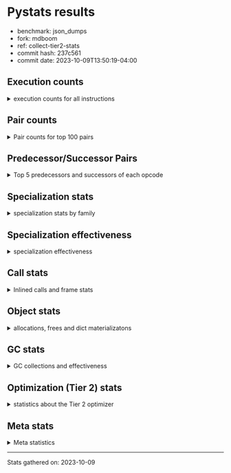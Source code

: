 
# Pystats results

- benchmark: json_dumps
- fork: mdboom
- ref: collect-tier2-stats
- commit hash: 237c561
- commit date: 2023-10-09T13:50:19-04:00

## Execution counts

<details>
<summary> execution counts for all instructions </summary>

|Name | Count | Self | Cumulative | Miss ratio | 
|---|---:|---:|---:|---:|
| LOAD_FAST | 53,775,560 | 23.1% | 23.1% |  |
| TO_BOOL_BOOL | 19,204,800 | 8.3% | 31.4% |  |
| LOAD_ATTR_INSTANCE_VALUE | 15,363,840 | 6.6% | 38.0% |  |
| POP_JUMP_IF_FALSE | 13,443,420 | 5.8% | 43.8% |  |
| LOAD_GLOBAL_MODULE | 11,523,460 | 5.0% | 48.8% |  |
| LOAD_GLOBAL_BUILTIN | 11,522,940 | 5.0% | 53.7% |  |
| STORE_FAST | 9,603,380 | 4.1% | 57.8% |  |
| LOAD_CONST | 9,602,460 | 4.1% | 62.0% |  |
| POP_JUMP_IF_NOT_NONE | 9,602,400 | 4.1% | 66.1% |  |
| POP_JUMP_IF_TRUE | 7,681,920 | 3.3% | 69.4% |  |
| CALL | 5,763,660 | 2.5% | 71.9% |  |
| RESUME_CHECK | 5,761,980 | 2.5% | 74.4% |  |
| RETURN_VALUE | 5,761,500 | 2.5% | 76.9% |  |
| JUMP_FORWARD | 5,761,440 | 2.5% | 79.3% |  |
| LOAD_ATTR | 3,841,980 | 1.7% | 81.0% |  |
| BUILD_TUPLE | 3,840,960 | 1.7% | 82.6% |  |
| LOAD_FAST_LOAD_FAST | 3,840,960 | 1.7% | 84.3% |  |
| CALL_ISINSTANCE | 3,840,960 | 1.7% | 85.9% |  |
| LOAD_ATTR_METHOD_WITH_VALUES | 3,840,960 | 1.7% | 87.6% |  |
| LOAD_ATTR_NONDESCRIPTOR_WITH_VALUES | 3,840,960 | 1.7% | 89.3% |  |
| ENTER_EXECUTOR | 1,922,720 | 0.8% | 90.1% |  |
| PUSH_NULL | 1,921,400 | 0.8% | 90.9% |  |
| POP_TOP | 1,921,020 | 0.8% | 91.7% |  |
| TO_BOOL | 1,920,960 | 0.8% | 92.6% |  |
| MAKE_FUNCTION | 1,920,480 | 0.8% | 93.4% |  |
| UNARY_NEGATIVE | 1,920,480 | 0.8% | 94.2% |  |
| BUILD_MAP | 1,920,480 | 0.8% | 95.0% |  |
| CALL_KW | 1,920,480 | 0.8% | 95.9% |  |
| POP_JUMP_IF_NONE | 1,920,480 | 0.8% | 96.7% |  |
| SET_FUNCTION_ATTRIBUTE | 1,920,480 | 0.8% | 97.5% |  |
| CALL_METHOD_DESCRIPTOR_O | 1,920,480 | 0.8% | 98.3% |  |
| CALL_PY_EXACT_ARGS | 1,920,480 | 0.8% | 99.2% |  |
| LOAD_ATTR_METHOD_NO_DICT | 1,920,480 | 0.8% | 100.0% |  |
| GET_ITER | 1,020 | 0.0% | 100.0% |  |
| FOR_ITER_RANGE | 700 | 0.0% | 100.0% |  |
| LOAD_ATTR_MODULE | 580 | 0.0% | 100.0% |  |
| INTERPRETER_EXIT | 480 | 0.0% | 100.0% |  |
| RETURN_CONST | 480 | 0.0% | 100.0% |  |
| STORE_FAST_STORE_FAST | 480 | 0.0% | 100.0% |  |
| FOR_ITER_LIST | 480 | 0.0% | 100.0% |  |
| UNPACK_SEQUENCE_TWO_TUPLE | 480 | 0.0% | 100.0% |  |
| JUMP_BACKWARD | 180 | 0.0% | 100.0% |  |
| LOAD_DEREF | 120 | 0.0% | 100.0% |  |
| LOAD_GLOBAL | 80 | 0.0% | 100.0% |  |
| NOP | 60 | 0.0% | 100.0% |  |
| CALL_FUNCTION_EX | 60 | 0.0% | 100.0% |  |
| COPY_FREE_VARS | 60 | 0.0% | 100.0% |  |
| BINARY_OP_SUBTRACT_FLOAT | 60 | 0.0% | 100.0% |  |
| CALL_BUILTIN_CLASS | 60 | 0.0% | 100.0% |  |
| COMPARE_OP_INT | 60 | 0.0% | 100.0% |  |
| BINARY_OP | 20 | 0.0% | 100.0% |  |
| COMPARE_OP | 20 | 0.0% | 100.0% |  |


</details>

## Pair counts

<details>
<summary> Pair counts for top 100 pairs </summary>

|Pair | Count | Self | Cumulative | 
|---|---:|---:|---:|
| LOAD_FAST LOAD_ATTR_INSTANCE_VALUE | 13,443,360 | 5.8% | 5.8% |
| TO_BOOL_BOOL POP_JUMP_IF_FALSE | 13,443,360 | 5.8% | 11.6% |
| LOAD_FAST TO_BOOL_BOOL | 11,522,880 | 5.0% | 16.5% |
| LOAD_FAST POP_JUMP_IF_NOT_NONE | 7,681,920 | 3.3% | 19.8% |
| POP_JUMP_IF_FALSE LOAD_FAST | 7,681,920 | 3.3% | 23.1% |
| POP_JUMP_IF_NOT_NONE LOAD_FAST | 7,681,920 | 3.3% | 26.4% |
| JUMP_FORWARD LOAD_FAST | 5,761,440 | 2.5% | 28.9% |
| STORE_FAST JUMP_FORWARD | 5,761,440 | 2.5% | 31.4% |
| LOAD_ATTR_INSTANCE_VALUE LOAD_FAST | 5,761,440 | 2.5% | 33.9% |
| TO_BOOL_BOOL POP_JUMP_IF_TRUE | 5,761,440 | 2.5% | 36.4% |
| RESUME_CHECK LOAD_FAST | 3,841,440 | 1.7% | 38.0% |
| LOAD_FAST LOAD_CONST | 3,841,020 | 1.7% | 39.7% |
| LOAD_GLOBAL_BUILTIN LOAD_FAST | 3,841,020 | 1.7% | 41.3% |
| LOAD_FAST LOAD_ATTR_NONDESCRIPTOR_WITH_VALUES | 3,840,960 | 1.7% | 43.0% |
| LOAD_FAST LOAD_GLOBAL_BUILTIN | 3,840,960 | 1.7% | 44.6% |
| POP_JUMP_IF_FALSE LOAD_GLOBAL_MODULE | 3,840,960 | 1.7% | 46.3% |
| POP_JUMP_IF_TRUE LOAD_FAST | 3,840,960 | 1.7% | 47.9% |
| CALL_ISINSTANCE TO_BOOL_BOOL | 3,840,960 | 1.7% | 49.6% |
| LOAD_ATTR_INSTANCE_VALUE TO_BOOL_BOOL | 3,840,960 | 1.7% | 51.2% |
| LOAD_ATTR_METHOD_WITH_VALUES LOAD_FAST | 3,840,960 | 1.7% | 52.9% |
| LOAD_ATTR_NONDESCRIPTOR_WITH_VALUES LOAD_FAST | 3,840,960 | 1.7% | 54.5% |
| PUSH_NULL LOAD_FAST | 1,921,020 | 0.8% | 55.4% |
| STORE_FAST LOAD_FAST | 1,920,920 | 0.8% | 56.2% |
| LOAD_FAST PUSH_NULL | 1,920,800 | 0.8% | 57.0% |
| POP_TOP ENTER_EXECUTOR | 1,920,780 | 0.8% | 57.8% |
| CALL STORE_FAST | 1,920,540 | 0.8% | 58.7% |
| MAKE_FUNCTION SET_FUNCTION_ATTRIBUTE | 1,920,480 | 0.8% | 59.5% |
| RETURN_VALUE POP_TOP | 1,920,480 | 0.8% | 60.3% |
| RETURN_VALUE RETURN_VALUE | 1,920,480 | 0.8% | 61.2% |
| RETURN_VALUE STORE_FAST | 1,920,480 | 0.8% | 62.0% |
| TO_BOOL POP_JUMP_IF_TRUE | 1,920,480 | 0.8% | 62.8% |
| UNARY_NEGATIVE BUILD_TUPLE | 1,920,480 | 0.8% | 63.6% |
| BUILD_MAP STORE_FAST | 1,920,480 | 0.8% | 64.5% |
| BUILD_TUPLE LOAD_CONST | 1,920,480 | 0.8% | 65.3% |
| BUILD_TUPLE CALL_ISINSTANCE | 1,920,480 | 0.8% | 66.1% |
| CALL RETURN_VALUE | 1,920,480 | 0.8% | 66.9% |
| CALL RESUME_CHECK | 1,920,480 | 0.8% | 67.8% |
| CALL_KW RESUME_CHECK | 1,920,480 | 0.8% | 68.6% |
| LOAD_ATTR LOAD_FAST_LOAD_FAST | 1,920,480 | 0.8% | 69.4% |
| LOAD_ATTR LOAD_GLOBAL_MODULE | 1,920,480 | 0.8% | 70.2% |
| LOAD_CONST MAKE_FUNCTION | 1,920,480 | 0.8% | 71.1% |
| LOAD_CONST CALL | 1,920,480 | 0.8% | 71.9% |
| LOAD_CONST CALL_KW | 1,920,480 | 0.8% | 72.7% |
| LOAD_CONST LOAD_CONST | 1,920,480 | 0.8% | 73.5% |
| LOAD_CONST LOAD_ATTR_METHOD_NO_DICT | 1,920,480 | 0.8% | 74.4% |
| LOAD_FAST TO_BOOL | 1,920,480 | 0.8% | 75.2% |
| LOAD_FAST CALL_METHOD_DESCRIPTOR_O | 1,920,480 | 0.8% | 76.0% |
| LOAD_FAST CALL_PY_EXACT_ARGS | 1,920,480 | 0.8% | 76.9% |
| LOAD_FAST LOAD_ATTR_METHOD_WITH_VALUES | 1,920,480 | 0.8% | 77.7% |
| LOAD_FAST_LOAD_FAST LOAD_ATTR | 1,920,480 | 0.8% | 78.5% |
| LOAD_FAST_LOAD_FAST LOAD_ATTR_INSTANCE_VALUE | 1,920,480 | 0.8% | 79.3% |
| POP_JUMP_IF_FALSE BUILD_MAP | 1,920,480 | 0.8% | 80.2% |
| POP_JUMP_IF_NONE LOAD_FAST | 1,920,480 | 0.8% | 81.0% |
| POP_JUMP_IF_NOT_NONE LOAD_GLOBAL_MODULE | 1,920,480 | 0.8% | 81.8% |
| POP_JUMP_IF_TRUE LOAD_CONST | 1,920,480 | 0.8% | 82.6% |
| POP_JUMP_IF_TRUE LOAD_GLOBAL_MODULE | 1,920,480 | 0.8% | 83.5% |
| SET_FUNCTION_ATTRIBUTE STORE_FAST | 1,920,480 | 0.8% | 84.3% |
| STORE_FAST LOAD_GLOBAL_BUILTIN | 1,920,480 | 0.8% | 85.1% |
| CALL_METHOD_DESCRIPTOR_O RETURN_VALUE | 1,920,480 | 0.8% | 85.9% |
| CALL_PY_EXACT_ARGS RESUME_CHECK | 1,920,480 | 0.8% | 86.8% |
| LOAD_ATTR_INSTANCE_VALUE CALL | 1,920,480 | 0.8% | 87.6% |
| LOAD_ATTR_INSTANCE_VALUE POP_JUMP_IF_NOT_NONE | 1,920,480 | 0.8% | 88.4% |
| LOAD_ATTR_INSTANCE_VALUE LOAD_GLOBAL_BUILTIN | 1,920,480 | 0.8% | 89.3% |
| LOAD_ATTR_METHOD_NO_DICT LOAD_FAST | 1,920,480 | 0.8% | 90.1% |
| LOAD_GLOBAL_BUILTIN BUILD_TUPLE | 1,920,480 | 0.8% | 90.9% |
| LOAD_GLOBAL_BUILTIN LOAD_ATTR | 1,920,480 | 0.8% | 91.7% |
| LOAD_GLOBAL_BUILTIN CALL_ISINSTANCE | 1,920,480 | 0.8% | 92.6% |
| LOAD_GLOBAL_BUILTIN LOAD_GLOBAL_BUILTIN | 1,920,480 | 0.8% | 93.4% |
| LOAD_GLOBAL_MODULE UNARY_NEGATIVE | 1,920,480 | 0.8% | 94.2% |
| LOAD_GLOBAL_MODULE LOAD_FAST_LOAD_FAST | 1,920,480 | 0.8% | 95.0% |
| LOAD_GLOBAL_MODULE POP_JUMP_IF_NONE | 1,920,480 | 0.8% | 95.9% |
| LOAD_GLOBAL_MODULE STORE_FAST | 1,920,480 | 0.8% | 96.7% |
| LOAD_GLOBAL_MODULE LOAD_ATTR_METHOD_WITH_VALUES | 1,920,480 | 0.8% | 97.5% |
| LOAD_GLOBAL_MODULE LOAD_GLOBAL_MODULE | 1,920,480 | 0.8% | 98.3% |
| RESUME_CHECK LOAD_GLOBAL_BUILTIN | 1,920,480 | 0.8% | 99.2% |
| ENTER_EXECUTOR CALL | 1,920,280 | 0.8% | 100.0% |
| ENTER_EXECUTOR ENTER_EXECUTOR | 1,920 | 0.0% | 100.0% |
| CALL CALL | 1,540 | 0.0% | 100.0% |
| LOAD_FAST GET_ITER | 1,020 | 0.0% | 100.0% |
| LOAD_ATTR LOAD_ATTR | 960 | 0.0% | 100.0% |
| FOR_ITER_RANGE STORE_FAST | 680 | 0.0% | 100.0% |
| GET_ITER FOR_ITER_RANGE | 540 | 0.0% | 100.0% |
| CALL POP_TOP | 540 | 0.0% | 100.0% |
| LOAD_GLOBAL_MODULE LOAD_ATTR_MODULE | 540 | 0.0% | 100.0% |
| LOAD_ATTR_MODULE PUSH_NULL | 520 | 0.0% | 100.0% |
| LOAD_FAST CALL | 500 | 0.0% | 100.0% |
| CACHE RESUME_CHECK | 480 | 0.0% | 100.0% |
| GET_ITER FOR_ITER_LIST | 480 | 0.0% | 100.0% |
| TO_BOOL TO_BOOL | 480 | 0.0% | 100.0% |
| ENTER_EXECUTOR RETURN_CONST | 480 | 0.0% | 100.0% |
| RETURN_CONST INTERPRETER_EXIT | 480 | 0.0% | 100.0% |
| STORE_FAST LOAD_GLOBAL_MODULE | 480 | 0.0% | 100.0% |
| STORE_FAST_STORE_FAST LOAD_FAST | 480 | 0.0% | 100.0% |
| FOR_ITER_LIST UNPACK_SEQUENCE_TWO_TUPLE | 480 | 0.0% | 100.0% |
| UNPACK_SEQUENCE_TWO_TUPLE STORE_FAST_STORE_FAST | 480 | 0.0% | 100.0% |
| PUSH_NULL CALL | 380 | 0.0% | 100.0% |
| POP_TOP JUMP_BACKWARD | 180 | 0.0% | 100.0% |
| JUMP_BACKWARD FOR_ITER_RANGE | 160 | 0.0% | 100.0% |
| NOP LOAD_DEREF | 60 | 0.0% | 100.0% |
| POP_TOP NOP | 60 | 0.0% | 100.0% |


</details>

## Predecessor/Successor Pairs

<details>
<summary> Top 5 predecessors and successors of each opcode </summary>

### CACHE

<details>
<summary> Successors and predecessors for CACHE </summary>

|Successors | Count | Percentage | 
|---|---:|---:|
| RESUME_CHECK | 480 | 100.0% |


</details>

### GET_ITER

<details>
<summary> Successors and predecessors for GET_ITER </summary>

|Predecessors | Count | Percentage | 
|---|---:|---:|
| LOAD_FAST | 1,020 | 100.0% |

|Successors | Count | Percentage | 
|---|---:|---:|
| FOR_ITER_RANGE | 540 | 52.9% |
| FOR_ITER_LIST | 480 | 47.1% |


</details>

### INTERPRETER_EXIT

<details>
<summary> Successors and predecessors for INTERPRETER_EXIT </summary>

|Predecessors | Count | Percentage | 
|---|---:|---:|
| RETURN_CONST | 480 | 100.0% |


</details>

### MAKE_FUNCTION

<details>
<summary> Successors and predecessors for MAKE_FUNCTION </summary>

|Predecessors | Count | Percentage | 
|---|---:|---:|
| LOAD_CONST | 1,920,480 | 100.0% |

|Successors | Count | Percentage | 
|---|---:|---:|
| SET_FUNCTION_ATTRIBUTE | 1,920,480 | 100.0% |


</details>

### NOP

<details>
<summary> Successors and predecessors for NOP </summary>

|Predecessors | Count | Percentage | 
|---|---:|---:|
| POP_TOP | 60 | 100.0% |

|Successors | Count | Percentage | 
|---|---:|---:|
| LOAD_DEREF | 60 | 100.0% |


</details>

### POP_TOP

<details>
<summary> Successors and predecessors for POP_TOP </summary>

|Predecessors | Count | Percentage | 
|---|---:|---:|
| RETURN_VALUE | 1,920,480 | 100.0% |
| CALL | 540 | 0.0% |

|Successors | Count | Percentage | 
|---|---:|---:|
| ENTER_EXECUTOR | 1,920,780 | 100.0% |
| JUMP_BACKWARD | 180 | 0.0% |
| NOP | 60 | 0.0% |


</details>

### PUSH_NULL

<details>
<summary> Successors and predecessors for PUSH_NULL </summary>

|Predecessors | Count | Percentage | 
|---|---:|---:|
| LOAD_FAST | 1,920,800 | 100.0% |
| LOAD_ATTR_MODULE | 520 | 0.0% |
| LOAD_DEREF | 60 | 0.0% |
| LOAD_ATTR | 20 | 0.0% |

|Successors | Count | Percentage | 
|---|---:|---:|
| LOAD_FAST | 1,921,020 | 100.0% |
| CALL | 380 | 0.0% |


</details>

### RETURN_VALUE

<details>
<summary> Successors and predecessors for RETURN_VALUE </summary>

|Predecessors | Count | Percentage | 
|---|---:|---:|
| RETURN_VALUE | 1,920,480 | 33.3% |
| CALL | 1,920,480 | 33.3% |
| CALL_METHOD_DESCRIPTOR_O | 1,920,480 | 33.3% |
| LOAD_FAST | 60 | 0.0% |

|Successors | Count | Percentage | 
|---|---:|---:|
| POP_TOP | 1,920,480 | 33.3% |
| RETURN_VALUE | 1,920,480 | 33.3% |
| STORE_FAST | 1,920,480 | 33.3% |
| LOAD_GLOBAL | 40 | 0.0% |
| LOAD_GLOBAL_MODULE | 20 | 0.0% |


</details>

### TO_BOOL

<details>
<summary> Successors and predecessors for TO_BOOL </summary>

|Predecessors | Count | Percentage | 
|---|---:|---:|
| LOAD_FAST | 1,920,480 | 100.0% |
| TO_BOOL | 480 | 0.0% |

|Successors | Count | Percentage | 
|---|---:|---:|
| POP_JUMP_IF_TRUE | 1,920,480 | 100.0% |
| TO_BOOL | 480 | 0.0% |


</details>

### UNARY_NEGATIVE

<details>
<summary> Successors and predecessors for UNARY_NEGATIVE </summary>

|Predecessors | Count | Percentage | 
|---|---:|---:|
| LOAD_GLOBAL_MODULE | 1,920,480 | 100.0% |

|Successors | Count | Percentage | 
|---|---:|---:|
| BUILD_TUPLE | 1,920,480 | 100.0% |


</details>

### BINARY_OP

<details>
<summary> Successors and predecessors for BINARY_OP </summary>

|Predecessors | Count | Percentage | 
|---|---:|---:|
| LOAD_FAST | 20 | 100.0% |

|Successors | Count | Percentage | 
|---|---:|---:|
| BINARY_OP_SUBTRACT_FLOAT | 20 | 100.0% |


</details>

### BUILD_MAP

<details>
<summary> Successors and predecessors for BUILD_MAP </summary>

|Predecessors | Count | Percentage | 
|---|---:|---:|
| POP_JUMP_IF_FALSE | 1,920,480 | 100.0% |

|Successors | Count | Percentage | 
|---|---:|---:|
| STORE_FAST | 1,920,480 | 100.0% |


</details>

### BUILD_TUPLE

<details>
<summary> Successors and predecessors for BUILD_TUPLE </summary>

|Predecessors | Count | Percentage | 
|---|---:|---:|
| UNARY_NEGATIVE | 1,920,480 | 50.0% |
| LOAD_GLOBAL_BUILTIN | 1,920,480 | 50.0% |

|Successors | Count | Percentage | 
|---|---:|---:|
| LOAD_CONST | 1,920,480 | 50.0% |
| CALL_ISINSTANCE | 1,920,480 | 50.0% |


</details>

### CALL

<details>
<summary> Successors and predecessors for CALL </summary>

|Predecessors | Count | Percentage | 
|---|---:|---:|
| LOAD_CONST | 1,920,480 | 33.3% |
| LOAD_ATTR_INSTANCE_VALUE | 1,920,480 | 33.3% |
| ENTER_EXECUTOR | 1,920,280 | 33.3% |
| CALL | 1,540 | 0.0% |
| LOAD_FAST | 500 | 0.0% |

|Successors | Count | Percentage | 
|---|---:|---:|
| STORE_FAST | 1,920,540 | 33.3% |
| RETURN_VALUE | 1,920,480 | 33.3% |
| RESUME_CHECK | 1,920,480 | 33.3% |
| CALL | 1,540 | 0.0% |
| POP_TOP | 540 | 0.0% |


</details>

### CALL_FUNCTION_EX

<details>
<summary> Successors and predecessors for CALL_FUNCTION_EX </summary>

|Predecessors | Count | Percentage | 
|---|---:|---:|
| LOAD_FAST | 60 | 100.0% |

|Successors | Count | Percentage | 
|---|---:|---:|
| COPY_FREE_VARS | 60 | 100.0% |


</details>

### CALL_KW

<details>
<summary> Successors and predecessors for CALL_KW </summary>

|Predecessors | Count | Percentage | 
|---|---:|---:|
| LOAD_CONST | 1,920,480 | 100.0% |

|Successors | Count | Percentage | 
|---|---:|---:|
| RESUME_CHECK | 1,920,480 | 100.0% |


</details>

### COMPARE_OP

<details>
<summary> Successors and predecessors for COMPARE_OP </summary>

|Predecessors | Count | Percentage | 
|---|---:|---:|
| LOAD_CONST | 20 | 100.0% |

|Successors | Count | Percentage | 
|---|---:|---:|
| COMPARE_OP_INT | 20 | 100.0% |


</details>

### COPY_FREE_VARS

<details>
<summary> Successors and predecessors for COPY_FREE_VARS </summary>

|Predecessors | Count | Percentage | 
|---|---:|---:|
| CALL_FUNCTION_EX | 60 | 100.0% |

|Successors | Count | Percentage | 
|---|---:|---:|
| RESUME_CHECK | 60 | 100.0% |


</details>

### ENTER_EXECUTOR

<details>
<summary> Successors and predecessors for ENTER_EXECUTOR </summary>

|Predecessors | Count | Percentage | 
|---|---:|---:|
| POP_TOP | 1,920,780 | 99.9% |
| ENTER_EXECUTOR | 1,920 | 0.1% |
| JUMP_BACKWARD | 20 | 0.0% |

|Successors | Count | Percentage | 
|---|---:|---:|
| CALL | 1,920,280 | 99.9% |
| ENTER_EXECUTOR | 1,920 | 0.1% |
| RETURN_CONST | 480 | 0.0% |
| LOAD_FAST | 40 | 0.0% |


</details>

### JUMP_BACKWARD

<details>
<summary> Successors and predecessors for JUMP_BACKWARD </summary>

|Predecessors | Count | Percentage | 
|---|---:|---:|
| POP_TOP | 180 | 100.0% |

|Successors | Count | Percentage | 
|---|---:|---:|
| FOR_ITER_RANGE | 160 | 88.9% |
| ENTER_EXECUTOR | 20 | 11.1% |


</details>

### JUMP_FORWARD

<details>
<summary> Successors and predecessors for JUMP_FORWARD </summary>

|Predecessors | Count | Percentage | 
|---|---:|---:|
| STORE_FAST | 5,761,440 | 100.0% |

|Successors | Count | Percentage | 
|---|---:|---:|
| LOAD_FAST | 5,761,440 | 100.0% |


</details>

### LOAD_ATTR

<details>
<summary> Successors and predecessors for LOAD_ATTR </summary>

|Predecessors | Count | Percentage | 
|---|---:|---:|
| LOAD_FAST_LOAD_FAST | 1,920,480 | 50.0% |
| LOAD_GLOBAL_BUILTIN | 1,920,480 | 50.0% |
| LOAD_ATTR | 960 | 0.0% |
| LOAD_GLOBAL_MODULE | 40 | 0.0% |
| LOAD_GLOBAL | 20 | 0.0% |

|Successors | Count | Percentage | 
|---|---:|---:|
| LOAD_FAST_LOAD_FAST | 1,920,480 | 50.0% |
| LOAD_GLOBAL_MODULE | 1,920,480 | 50.0% |
| LOAD_ATTR | 960 | 0.0% |
| LOAD_ATTR_MODULE | 40 | 0.0% |
| PUSH_NULL | 20 | 0.0% |


</details>

### LOAD_CONST

<details>
<summary> Successors and predecessors for LOAD_CONST </summary>

|Predecessors | Count | Percentage | 
|---|---:|---:|
| LOAD_FAST | 3,841,020 | 40.0% |
| BUILD_TUPLE | 1,920,480 | 20.0% |
| LOAD_CONST | 1,920,480 | 20.0% |
| POP_JUMP_IF_TRUE | 1,920,480 | 20.0% |

|Successors | Count | Percentage | 
|---|---:|---:|
| MAKE_FUNCTION | 1,920,480 | 20.0% |
| CALL | 1,920,480 | 20.0% |
| CALL_KW | 1,920,480 | 20.0% |
| LOAD_CONST | 1,920,480 | 20.0% |
| LOAD_ATTR_METHOD_NO_DICT | 1,920,480 | 20.0% |


</details>

### LOAD_DEREF

<details>
<summary> Successors and predecessors for LOAD_DEREF </summary>

|Predecessors | Count | Percentage | 
|---|---:|---:|
| NOP | 60 | 50.0% |
| STORE_FAST | 60 | 50.0% |

|Successors | Count | Percentage | 
|---|---:|---:|
| PUSH_NULL | 60 | 50.0% |
| STORE_FAST | 60 | 50.0% |


</details>

### LOAD_FAST

<details>
<summary> Successors and predecessors for LOAD_FAST </summary>

|Predecessors | Count | Percentage | 
|---|---:|---:|
| POP_JUMP_IF_FALSE | 7,681,920 | 14.3% |
| POP_JUMP_IF_NOT_NONE | 7,681,920 | 14.3% |
| JUMP_FORWARD | 5,761,440 | 10.7% |
| LOAD_ATTR_INSTANCE_VALUE | 5,761,440 | 10.7% |
| RESUME_CHECK | 3,841,440 | 7.1% |

|Successors | Count | Percentage | 
|---|---:|---:|
| LOAD_ATTR_INSTANCE_VALUE | 13,443,360 | 25.0% |
| TO_BOOL_BOOL | 11,522,880 | 21.4% |
| POP_JUMP_IF_NOT_NONE | 7,681,920 | 14.3% |
| LOAD_CONST | 3,841,020 | 7.1% |
| LOAD_ATTR_NONDESCRIPTOR_WITH_VALUES | 3,840,960 | 7.1% |


</details>

### LOAD_FAST_LOAD_FAST

<details>
<summary> Successors and predecessors for LOAD_FAST_LOAD_FAST </summary>

|Predecessors | Count | Percentage | 
|---|---:|---:|
| LOAD_ATTR | 1,920,480 | 50.0% |
| LOAD_GLOBAL_MODULE | 1,920,480 | 50.0% |

|Successors | Count | Percentage | 
|---|---:|---:|
| LOAD_ATTR | 1,920,480 | 50.0% |
| LOAD_ATTR_INSTANCE_VALUE | 1,920,480 | 50.0% |


</details>

### LOAD_GLOBAL

<details>
<summary> Successors and predecessors for LOAD_GLOBAL </summary>

|Predecessors | Count | Percentage | 
|---|---:|---:|
| RETURN_VALUE | 40 | 50.0% |
| POP_JUMP_IF_FALSE | 20 | 25.0% |
| RESUME_CHECK | 20 | 25.0% |

|Successors | Count | Percentage | 
|---|---:|---:|
| LOAD_GLOBAL_MODULE | 40 | 50.0% |
| LOAD_ATTR | 20 | 25.0% |
| LOAD_GLOBAL_BUILTIN | 20 | 25.0% |


</details>

### POP_JUMP_IF_FALSE

<details>
<summary> Successors and predecessors for POP_JUMP_IF_FALSE </summary>

|Predecessors | Count | Percentage | 
|---|---:|---:|
| TO_BOOL_BOOL | 13,443,360 | 100.0% |
| COMPARE_OP_INT | 60 | 0.0% |

|Successors | Count | Percentage | 
|---|---:|---:|
| LOAD_FAST | 7,681,920 | 57.1% |
| LOAD_GLOBAL_MODULE | 3,840,960 | 28.6% |
| BUILD_MAP | 1,920,480 | 14.3% |
| LOAD_GLOBAL_BUILTIN | 40 | 0.0% |
| LOAD_GLOBAL | 20 | 0.0% |


</details>

### POP_JUMP_IF_NONE

<details>
<summary> Successors and predecessors for POP_JUMP_IF_NONE </summary>

|Predecessors | Count | Percentage | 
|---|---:|---:|
| LOAD_GLOBAL_MODULE | 1,920,480 | 100.0% |

|Successors | Count | Percentage | 
|---|---:|---:|
| LOAD_FAST | 1,920,480 | 100.0% |


</details>

### POP_JUMP_IF_NOT_NONE

<details>
<summary> Successors and predecessors for POP_JUMP_IF_NOT_NONE </summary>

|Predecessors | Count | Percentage | 
|---|---:|---:|
| LOAD_FAST | 7,681,920 | 80.0% |
| LOAD_ATTR_INSTANCE_VALUE | 1,920,480 | 20.0% |

|Successors | Count | Percentage | 
|---|---:|---:|
| LOAD_FAST | 7,681,920 | 80.0% |
| LOAD_GLOBAL_MODULE | 1,920,480 | 20.0% |


</details>

### POP_JUMP_IF_TRUE

<details>
<summary> Successors and predecessors for POP_JUMP_IF_TRUE </summary>

|Predecessors | Count | Percentage | 
|---|---:|---:|
| TO_BOOL_BOOL | 5,761,440 | 75.0% |
| TO_BOOL | 1,920,480 | 25.0% |

|Successors | Count | Percentage | 
|---|---:|---:|
| LOAD_FAST | 3,840,960 | 50.0% |
| LOAD_CONST | 1,920,480 | 25.0% |
| LOAD_GLOBAL_MODULE | 1,920,480 | 25.0% |


</details>

### RETURN_CONST

<details>
<summary> Successors and predecessors for RETURN_CONST </summary>

|Predecessors | Count | Percentage | 
|---|---:|---:|
| ENTER_EXECUTOR | 480 | 100.0% |

|Successors | Count | Percentage | 
|---|---:|---:|
| INTERPRETER_EXIT | 480 | 100.0% |


</details>

### SET_FUNCTION_ATTRIBUTE

<details>
<summary> Successors and predecessors for SET_FUNCTION_ATTRIBUTE </summary>

|Predecessors | Count | Percentage | 
|---|---:|---:|
| MAKE_FUNCTION | 1,920,480 | 100.0% |

|Successors | Count | Percentage | 
|---|---:|---:|
| STORE_FAST | 1,920,480 | 100.0% |


</details>

### STORE_FAST

<details>
<summary> Successors and predecessors for STORE_FAST </summary>

|Predecessors | Count | Percentage | 
|---|---:|---:|
| CALL | 1,920,540 | 20.0% |
| RETURN_VALUE | 1,920,480 | 20.0% |
| BUILD_MAP | 1,920,480 | 20.0% |
| SET_FUNCTION_ATTRIBUTE | 1,920,480 | 20.0% |
| LOAD_GLOBAL_MODULE | 1,920,480 | 20.0% |

|Successors | Count | Percentage | 
|---|---:|---:|
| JUMP_FORWARD | 5,761,440 | 60.0% |
| LOAD_FAST | 1,920,920 | 20.0% |
| LOAD_GLOBAL_BUILTIN | 1,920,480 | 20.0% |
| LOAD_GLOBAL_MODULE | 480 | 0.0% |
| LOAD_DEREF | 60 | 0.0% |


</details>

### STORE_FAST_STORE_FAST

<details>
<summary> Successors and predecessors for STORE_FAST_STORE_FAST </summary>

|Predecessors | Count | Percentage | 
|---|---:|---:|
| UNPACK_SEQUENCE_TWO_TUPLE | 480 | 100.0% |

|Successors | Count | Percentage | 
|---|---:|---:|
| LOAD_FAST | 480 | 100.0% |


</details>

### BINARY_OP_SUBTRACT_FLOAT

<details>
<summary> Successors and predecessors for BINARY_OP_SUBTRACT_FLOAT </summary>

|Predecessors | Count | Percentage | 
|---|---:|---:|
| LOAD_FAST | 40 | 66.7% |
| BINARY_OP | 20 | 33.3% |

|Successors | Count | Percentage | 
|---|---:|---:|
| STORE_FAST | 60 | 100.0% |


</details>

### CALL_BUILTIN_CLASS

<details>
<summary> Successors and predecessors for CALL_BUILTIN_CLASS </summary>

|Predecessors | Count | Percentage | 
|---|---:|---:|
| LOAD_FAST | 40 | 66.7% |
| CALL | 20 | 33.3% |

|Successors | Count | Percentage | 
|---|---:|---:|
| STORE_FAST | 60 | 100.0% |


</details>

### CALL_ISINSTANCE

<details>
<summary> Successors and predecessors for CALL_ISINSTANCE </summary>

|Predecessors | Count | Percentage | 
|---|---:|---:|
| BUILD_TUPLE | 1,920,480 | 50.0% |
| LOAD_GLOBAL_BUILTIN | 1,920,480 | 50.0% |

|Successors | Count | Percentage | 
|---|---:|---:|
| TO_BOOL_BOOL | 3,840,960 | 100.0% |


</details>

### CALL_METHOD_DESCRIPTOR_O

<details>
<summary> Successors and predecessors for CALL_METHOD_DESCRIPTOR_O </summary>

|Predecessors | Count | Percentage | 
|---|---:|---:|
| LOAD_FAST | 1,920,480 | 100.0% |

|Successors | Count | Percentage | 
|---|---:|---:|
| RETURN_VALUE | 1,920,480 | 100.0% |


</details>

### CALL_PY_EXACT_ARGS

<details>
<summary> Successors and predecessors for CALL_PY_EXACT_ARGS </summary>

|Predecessors | Count | Percentage | 
|---|---:|---:|
| LOAD_FAST | 1,920,480 | 100.0% |

|Successors | Count | Percentage | 
|---|---:|---:|
| RESUME_CHECK | 1,920,480 | 100.0% |


</details>

### COMPARE_OP_INT

<details>
<summary> Successors and predecessors for COMPARE_OP_INT </summary>

|Predecessors | Count | Percentage | 
|---|---:|---:|
| LOAD_CONST | 40 | 66.7% |
| COMPARE_OP | 20 | 33.3% |

|Successors | Count | Percentage | 
|---|---:|---:|
| POP_JUMP_IF_FALSE | 60 | 100.0% |


</details>

### FOR_ITER_LIST

<details>
<summary> Successors and predecessors for FOR_ITER_LIST </summary>

|Predecessors | Count | Percentage | 
|---|---:|---:|
| GET_ITER | 480 | 100.0% |

|Successors | Count | Percentage | 
|---|---:|---:|
| UNPACK_SEQUENCE_TWO_TUPLE | 480 | 100.0% |


</details>

### FOR_ITER_RANGE

<details>
<summary> Successors and predecessors for FOR_ITER_RANGE </summary>

|Predecessors | Count | Percentage | 
|---|---:|---:|
| GET_ITER | 540 | 77.1% |
| JUMP_BACKWARD | 160 | 22.9% |

|Successors | Count | Percentage | 
|---|---:|---:|
| STORE_FAST | 680 | 97.1% |
| LOAD_FAST | 20 | 2.9% |


</details>

### LOAD_ATTR_INSTANCE_VALUE

<details>
<summary> Successors and predecessors for LOAD_ATTR_INSTANCE_VALUE </summary>

|Predecessors | Count | Percentage | 
|---|---:|---:|
| LOAD_FAST | 13,443,360 | 87.5% |
| LOAD_FAST_LOAD_FAST | 1,920,480 | 12.5% |

|Successors | Count | Percentage | 
|---|---:|---:|
| LOAD_FAST | 5,761,440 | 37.5% |
| TO_BOOL_BOOL | 3,840,960 | 25.0% |
| CALL | 1,920,480 | 12.5% |
| POP_JUMP_IF_NOT_NONE | 1,920,480 | 12.5% |
| LOAD_GLOBAL_BUILTIN | 1,920,480 | 12.5% |


</details>

### LOAD_ATTR_METHOD_NO_DICT

<details>
<summary> Successors and predecessors for LOAD_ATTR_METHOD_NO_DICT </summary>

|Predecessors | Count | Percentage | 
|---|---:|---:|
| LOAD_CONST | 1,920,480 | 100.0% |

|Successors | Count | Percentage | 
|---|---:|---:|
| LOAD_FAST | 1,920,480 | 100.0% |


</details>

### LOAD_ATTR_METHOD_WITH_VALUES

<details>
<summary> Successors and predecessors for LOAD_ATTR_METHOD_WITH_VALUES </summary>

|Predecessors | Count | Percentage | 
|---|---:|---:|
| LOAD_FAST | 1,920,480 | 50.0% |
| LOAD_GLOBAL_MODULE | 1,920,480 | 50.0% |

|Successors | Count | Percentage | 
|---|---:|---:|
| LOAD_FAST | 3,840,960 | 100.0% |


</details>

### LOAD_ATTR_MODULE

<details>
<summary> Successors and predecessors for LOAD_ATTR_MODULE </summary>

|Predecessors | Count | Percentage | 
|---|---:|---:|
| LOAD_GLOBAL_MODULE | 540 | 93.1% |
| LOAD_ATTR | 40 | 6.9% |

|Successors | Count | Percentage | 
|---|---:|---:|
| PUSH_NULL | 520 | 89.7% |
| STORE_FAST | 60 | 10.3% |


</details>

### LOAD_ATTR_NONDESCRIPTOR_WITH_VALUES

<details>
<summary> Successors and predecessors for LOAD_ATTR_NONDESCRIPTOR_WITH_VALUES </summary>

|Predecessors | Count | Percentage | 
|---|---:|---:|
| LOAD_FAST | 3,840,960 | 100.0% |

|Successors | Count | Percentage | 
|---|---:|---:|
| LOAD_FAST | 3,840,960 | 100.0% |


</details>

### LOAD_GLOBAL_BUILTIN

<details>
<summary> Successors and predecessors for LOAD_GLOBAL_BUILTIN </summary>

|Predecessors | Count | Percentage | 
|---|---:|---:|
| LOAD_FAST | 3,840,960 | 33.3% |
| STORE_FAST | 1,920,480 | 16.7% |
| LOAD_ATTR_INSTANCE_VALUE | 1,920,480 | 16.7% |
| LOAD_GLOBAL_BUILTIN | 1,920,480 | 16.7% |
| RESUME_CHECK | 1,920,480 | 16.7% |

|Successors | Count | Percentage | 
|---|---:|---:|
| LOAD_FAST | 3,841,020 | 33.3% |
| BUILD_TUPLE | 1,920,480 | 16.7% |
| LOAD_ATTR | 1,920,480 | 16.7% |
| CALL_ISINSTANCE | 1,920,480 | 16.7% |
| LOAD_GLOBAL_BUILTIN | 1,920,480 | 16.7% |


</details>

### LOAD_GLOBAL_MODULE

<details>
<summary> Successors and predecessors for LOAD_GLOBAL_MODULE </summary>

|Predecessors | Count | Percentage | 
|---|---:|---:|
| POP_JUMP_IF_FALSE | 3,840,960 | 33.3% |
| LOAD_ATTR | 1,920,480 | 16.7% |
| POP_JUMP_IF_NOT_NONE | 1,920,480 | 16.7% |
| POP_JUMP_IF_TRUE | 1,920,480 | 16.7% |
| LOAD_GLOBAL_MODULE | 1,920,480 | 16.7% |

|Successors | Count | Percentage | 
|---|---:|---:|
| UNARY_NEGATIVE | 1,920,480 | 16.7% |
| LOAD_FAST_LOAD_FAST | 1,920,480 | 16.7% |
| POP_JUMP_IF_NONE | 1,920,480 | 16.7% |
| STORE_FAST | 1,920,480 | 16.7% |
| LOAD_ATTR_METHOD_WITH_VALUES | 1,920,480 | 16.7% |


</details>

### RESUME_CHECK

<details>
<summary> Successors and predecessors for RESUME_CHECK </summary>

|Predecessors | Count | Percentage | 
|---|---:|---:|
| CALL | 1,920,480 | 33.3% |
| CALL_KW | 1,920,480 | 33.3% |
| CALL_PY_EXACT_ARGS | 1,920,480 | 33.3% |
| CACHE | 480 | 0.0% |
| COPY_FREE_VARS | 60 | 0.0% |

|Successors | Count | Percentage | 
|---|---:|---:|
| LOAD_FAST | 3,841,440 | 66.7% |
| LOAD_GLOBAL_BUILTIN | 1,920,480 | 33.3% |
| LOAD_GLOBAL_MODULE | 40 | 0.0% |
| LOAD_GLOBAL | 20 | 0.0% |


</details>

### TO_BOOL_BOOL

<details>
<summary> Successors and predecessors for TO_BOOL_BOOL </summary>

|Predecessors | Count | Percentage | 
|---|---:|---:|
| LOAD_FAST | 11,522,880 | 60.0% |
| CALL_ISINSTANCE | 3,840,960 | 20.0% |
| LOAD_ATTR_INSTANCE_VALUE | 3,840,960 | 20.0% |

|Successors | Count | Percentage | 
|---|---:|---:|
| POP_JUMP_IF_FALSE | 13,443,360 | 70.0% |
| POP_JUMP_IF_TRUE | 5,761,440 | 30.0% |


</details>

### UNPACK_SEQUENCE_TWO_TUPLE

<details>
<summary> Successors and predecessors for UNPACK_SEQUENCE_TWO_TUPLE </summary>

|Predecessors | Count | Percentage | 
|---|---:|---:|
| FOR_ITER_LIST | 480 | 100.0% |

|Successors | Count | Percentage | 
|---|---:|---:|
| STORE_FAST_STORE_FAST | 480 | 100.0% |


</details>


</details>

## Specialization stats

<details>
<summary> specialization stats by family </summary>

### BINARY_OP

<details>
<summary> specialization stats for BINARY_OP family </summary>

|Kind | Count | Ratio | 
|---|---:|---:|
|          hit | 60 | 75.0% |

| | Count | Ratio | 
|---|---:|---:|
| Success | 20 | 100.0% |
| Failure | 0 | 0.0% |


</details>

### CALL

<details>
<summary> specialization stats for CALL family </summary>

|Kind | Count | Ratio | 
|---|---:|---:|
|     deferred | 5,762,100 | 42.9% |
|          hit | 7,681,980 | 57.1% |

| | Count | Ratio | 
|---|---:|---:|
| Success | 20 | 1.3% |
| Failure | 1,540 | 98.7% |

|Failure kind | Count | Ratio | 
|---|---:|---:|
| other | 520 | 33.8% |
| code complex parameters | 480 | 31.2% |
| class mutable | 480 | 31.2% |
| cfunc noargs | 60 | 3.9% |


</details>

### COMPARE_OP

<details>
<summary> specialization stats for COMPARE_OP family </summary>

|Kind | Count | Ratio | 
|---|---:|---:|
|          hit | 60 | 75.0% |

| | Count | Ratio | 
|---|---:|---:|
| Success | 20 | 100.0% |
| Failure | 0 | 0.0% |


</details>

### FOR_ITER

<details>
<summary> specialization stats for FOR_ITER family </summary>

|Kind | Count | Ratio | 
|---|---:|---:|
|          hit | 1,180 | 100.0% |


</details>

### JUMP_BACKWARD

<details>
<summary> specialization stats for JUMP_BACKWARD family </summary>


</details>

### LOAD_ATTR

<details>
<summary> specialization stats for LOAD_ATTR family </summary>

|Kind | Count | Ratio | 
|---|---:|---:|
|     deferred | 3,840,980 | 13.3% |
|          hit | 24,966,820 | 86.7% |

| | Count | Ratio | 
|---|---:|---:|
| Success | 40 | 4.0% |
| Failure | 960 | 96.0% |

|Failure kind | Count | Ratio | 
|---|---:|---:|
| method | 480 | 50.0% |
| metaclass attribute | 480 | 50.0% |


</details>

### LOAD_GLOBAL

<details>
<summary> specialization stats for LOAD_GLOBAL family </summary>

|Kind | Count | Ratio | 
|---|---:|---:|
|     deferred | 20 | 0.0% |
|          hit | 23,046,400 | 100.0% |

| | Count | Ratio | 
|---|---:|---:|
| Success | 60 | 100.0% |
| Failure | 0 | 0.0% |


</details>

### POP_JUMP_IF_FALSE

<details>
<summary> specialization stats for POP_JUMP_IF_FALSE family </summary>


</details>

### POP_JUMP_IF_NONE

<details>
<summary> specialization stats for POP_JUMP_IF_NONE family </summary>


</details>

### POP_JUMP_IF_NOT_NONE

<details>
<summary> specialization stats for POP_JUMP_IF_NOT_NONE family </summary>


</details>

### POP_JUMP_IF_TRUE

<details>
<summary> specialization stats for POP_JUMP_IF_TRUE family </summary>


</details>

### TO_BOOL

<details>
<summary> specialization stats for TO_BOOL family </summary>

|Kind | Count | Ratio | 
|---|---:|---:|
|     deferred | 1,920,480 | 9.1% |
|          hit | 19,204,800 | 90.9% |

| | Count | Ratio | 
|---|---:|---:|
| Success | 0 | 0.0% |
| Failure | 480 | 100.0% |

|Failure kind | Count | Ratio | 
|---|---:|---:|
| dict | 480 | 100.0% |


</details>

### UNPACK_SEQUENCE

<details>
<summary> specialization stats for UNPACK_SEQUENCE family </summary>

|Kind | Count | Ratio | 
|---|---:|---:|
|          hit | 480 | 100.0% |


</details>


</details>

## Specialization effectiveness

<details>
<summary> specialization effectiveness </summary>

|Instructions | Count | Ratio | 
|---|---:|---:|
| Basic | 107,556,560 | 46.3% |
| Not specialized | 44,175,120 | 19.0% |
| Specialized | 80,663,760 | 34.7% |

### Deferred by instruction

<details>
<summary> deferred by instruction </summary>

|Name | Count | Ratio | 
|---|---:|---:|
| CALL | 5,762,100 | 50.0% |
| LOAD_ATTR | 3,840,980 | 33.3% |
| TO_BOOL | 1,920,480 | 16.7% |
| LOAD_GLOBAL | 20 | 0.0% |
| BINARY_SLICE | 0 | 0.0% |
| STORE_SLICE | 0 | 0.0% |
| CACHE | 0 | 0.0% |
| BINARY_SUBSCR | 0 | 0.0% |
| GET_ITER | 0 | 0.0% |
| INTERPRETER_EXIT | 0 | 0.0% |


</details>

### Misses by instruction

<details>
<summary> misses by instruction </summary>


</details>


</details>

## Call stats

<details>
<summary> Inlined calls and frame stats </summary>

| | Count | Ratio | 
|---|---:|---:|
| Calls to PyEval_EvalDefault | 480 | 0.0% |
| Calls to Python functions inlined | 5,761,500 | 100.0% |
| Calls via PyEval_EvalFrame (total) | 480 | 0.0% |
| Calls via PyEval_EvalFrame (vector) | 480 | 0.0% |
| Calls via PyEval_EvalFrame (generator) | 0 | 0.0% |
| Calls via PyEval_EvalFrame (legacy) | 0 | 0.0% |
| Calls via PyEval_EvalFrame (function vectorcall) | 480 | 0.0% |
| Calls via PyEval_EvalFrame (build class) | 0 | 0.0% |
| Calls via PyEval_EvalFrame (slot) | 0 | 0.0% |
| Calls via PyEval_EvalFrame (function ex) | 60 | 0.0% |
| Calls via PyEval_EvalFrame (api) | 0 | 0.0% |
| Calls via PyEval_EvalFrame (method) | 0 | 0.0% |
| Frame objects created | 0 | 0.0% |
| Frames pushed | 5,761,980 | 100.0% |


</details>

## Object stats

<details>
<summary> allocations, frees and dict materializatons </summary>

| | Count | Ratio | 
|---|---:|---:|
| Allocations from freelist | 15,363,940 | 20.4% |
| Frees to freelist | 15,363,900 |  |
| Allocations | 59,875,840 | 79.6% |
| Allocations to 512 bytes | 59,875,840 | 79.6% |
| Allocations to 4 kbytes | 0 | 0.0% |
| Allocations over 4 kbytes | 0 | 0.0% |
| Frees | 59,875,800 |  |
| New values | 0 |  |
| Interpreter increfs | 78,748,280 | 50.3% |
| Interpreter decrefs | 94,109,360 | 41.2% |
| Increfs | 77,783,860 | 49.7% |
| Decrefs | 134,541,520 | 58.8% |
| Materialize dict (on request) | 0 |  |
| Materialize dict (new key) | 0 |  |
| Materialize dict (too big) | 0 |  |
| Materialize dict (str subclass) | 0 |  |
| Dematerialize dict | 0 |  |
| Method cache hits | 1,920,975 |  |
| Method cache misses | 5 |  |
| Method cache collisions | 7 |  |
| Method cache dunder hits | 7,682,398 |  |
| Method cache dunder misses | 2 |  |


</details>

## GC stats

<details>
<summary> GC collections and effectiveness </summary>

|Generation | Collections | Objects collected | Object visits | 
|---:|---:|---:|---:|
| 0 | 0 | 0 | 0 |
| 1 | 0 | 0 | 0 |
| 2 | 0 | 0 | 0 |


</details>

## Optimization (Tier 2) stats

<details>
<summary> statistics about the Tier 2 optimizer </summary>

| | Count | Ratio | 
|---|---:|---:|
| Optimization attempts | 20 |  |
| Traces created | 20 | 100.0% |
| Traces executed | 1,922,720 |  |
| Uops executed | 30,757,160 | 16.00 |
| Trace stack overflow | 0 | 0.0% |
| Trace stack underflow | 0 | 0.0% |
| Trace too long | 0 | 0.0% |
| Trace too short | 0 | 0.0% |
| Inner loop found | 0 | 0.0% |
| Recursive call | 0 | 0.0% |

### Trace length histogram

<details>
<summary> trace length histogram </summary>

|Range | Count | Ratio | 
|---|---:|---:|
| <= 1 | 0 | 0.0% |
| <= 2 | 0 | 0.0% |
| <= 4 | 0 | 0.0% |
| <= 8 | 0 | 0.0% |
| <= 16 | 20 | 100.0% |


</details>

### Optimized trace length histogram

<details>
<summary> optimized trace length histogram </summary>

|Range | Count | Ratio | 
|---|---:|---:|
| <= 1 | 0 | 0.0% |
| <= 2 | 0 | 0.0% |
| <= 4 | 0 | 0.0% |
| <= 8 | 0 | 0.0% |
| <= 16 | 20 | 100.0% |


</details>

### Trace run length histogram

<details>
<summary> trace run length histogram </summary>

|Range | Count | Ratio | 
|---|---:|---:|
| <= 1 | 0 | 0.0% |
| <= 2 | 0 | 0.0% |
| <= 4 | 0 | 0.0% |
| <= 8 | 2,440 | 0.1% |
| <= 16 | 1,918,840 | 99.8% |
| <= 32 | 1,440 | 0.1% |


</details>

### Uop execution stats

<details>
<summary> uop execution stats </summary>

|Name | Count | Self | Cumulative | Miss ratio | 
|---|---:|---:|---:|---:|
| _SET_IP | 7,689,760 | 25.0% | 25.0% |  |
| _POP_JUMP_IF_TRUE | 1,924,160 | 6.3% | 31.3% |  |
| STORE_FAST | 1,923,160 | 6.3% | 37.5% |  |
| _EXIT_TRACE | 1,922,720 | 6.3% | 43.8% |  |
| _ITER_CHECK_RANGE | 1,922,240 | 6.2% | 50.0% |  |
| _IS_ITER_EXHAUSTED_RANGE | 1,922,240 | 6.2% | 56.3% |  |
| LOAD_FAST | 1,921,720 | 6.2% | 62.5% |  |
| PUSH_NULL | 1,920,280 | 6.2% | 68.8% |  |
| _ITER_NEXT_RANGE | 1,920,280 | 6.2% | 75.0% |  |
| _GUARD_GLOBALS_VERSION | 1,920,000 | 6.2% | 81.2% |  |
| _LOAD_GLOBAL_MODULE | 1,920,000 | 6.2% | 87.5% |  |
| _CHECK_ATTR_MODULE | 1,920,000 | 6.2% | 93.7% |  |
| _LOAD_ATTR_MODULE | 1,920,000 | 6.2% | 100.0% |  |
| POP_TOP | 2,440 | 0.0% | 100.0% |  |
| _ITER_CHECK_LIST | 1,920 | 0.0% | 100.0% |  |
| _IS_ITER_EXHAUSTED_LIST | 1,920 | 0.0% | 100.0% |  |
| GET_ITER | 1,440 | 0.0% | 100.0% |  |
| UNPACK_SEQUENCE_TWO_TUPLE | 1,440 | 0.0% | 100.0% |  |
| _ITER_NEXT_LIST | 1,440 | 0.0% | 100.0% |  |


</details>

### Unsupported opcodes

<details>
<summary> unsupported opcodes </summary>

|Opcode | Count | 
|---|---:|
| CALL | 20 |


</details>


</details>

## Meta stats

<details>
<summary> Meta statistics </summary>

| | Count | 
|---|---:|
| Number of data files | 20 |


</details>

---
Stats gathered on: 2023-10-09
